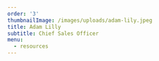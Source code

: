 ```yaml
---
order: '3'
thumbnailImage: /images/uploads/adam-lily.jpeg
title: Adam Lilly
subtitle: Chief Sales Officer
menu:
  - resources
---
```



